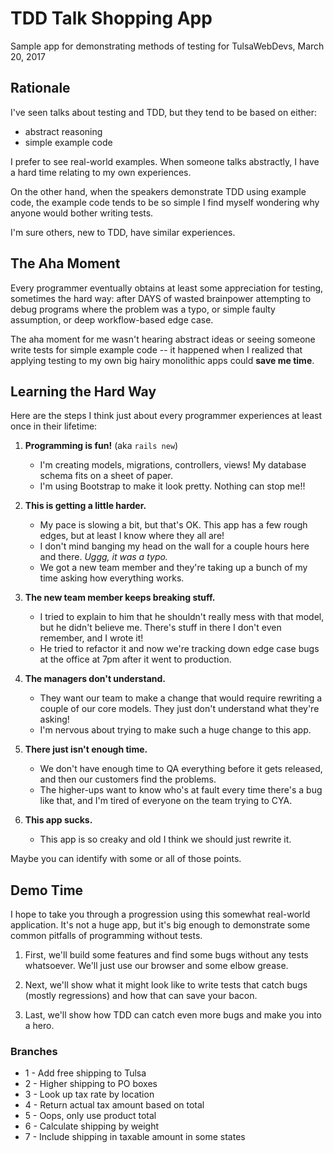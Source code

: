 # TDD Talk Shopping App

Sample app for demonstrating methods of testing for TulsaWebDevs, March 20, 2017

## Rationale

I've seen talks about testing and TDD, but they tend to be based on either:

* abstract reasoning
* simple example code

I prefer to see real-world examples. When someone talks abstractly, I have a hard time relating to my own experiences.

On the other hand, when the speakers demonstrate TDD using example code, the example code tends to be so simple I find
myself wondering why anyone would bother writing tests.

I'm sure others, new to TDD, have similar experiences.

## The Aha Moment

Every programmer eventually obtains at least some appreciation for testing, sometimes the hard way: after DAYS of
wasted brainpower attempting to debug programs where the problem was a typo, or simple faulty assumption,
or deep workflow-based edge case.

The aha moment for me wasn't hearing abstract ideas or seeing someone write tests for simple example code --
it happened when I realized that applying testing to my own big hairy monolithic apps could **save me time**.

## Learning the Hard Way

Here are the steps I think just about every programmer experiences at least once in their lifetime:

1. **Programming is fun!** (aka `rails new`)
   * I'm creating models, migrations, controllers, views! My database schema fits on a sheet of paper.
   * I'm using Bootstrap to make it look pretty. Nothing can stop me!!

2. **This is getting a little harder.**
   * My pace is slowing a bit, but that's OK. This app has a few rough edges, but at least I know where they all are!
   * I don't mind banging my head on the wall for a couple hours here and there. *Uggg, it was a typo.*
   * We got a new team member and they're taking up a bunch of my time asking how everything works.

3. **The new team member keeps breaking stuff.**
   * I tried to explain to him that he shouldn't really mess with that model, but he didn't believe me. There's
     stuff in there I don't even remember, and I wrote it!
   * He tried to refactor it and now we're tracking down edge case bugs at the office at 7pm after it went
     to production.

4. **The managers don't understand.**
   * They want our team to make a change that would require rewriting a couple of our core models.
     They just don't understand what they're asking!
   * I'm nervous about trying to make such a huge change to this app.

5. **There just isn't enough time.**
   * We don't have enough time to QA everything before it gets released, and then our customers find the problems.
   * The higher-ups want to know who's at fault every time there's a bug like that, and I'm tired of everyone
     on the team trying to CYA.

6. **This app sucks.**
   * This app is so creaky and old I think we should just rewrite it.

Maybe you can identify with some or all of those points.

## Demo Time

I hope to take you through a progression using this somewhat real-world application. It's not a huge app, but
it's big enough to demonstrate some common pitfalls of programming without tests.

1. First, we'll build some features and find some bugs without any tests whatsoever. We'll just use our browser
   and some elbow grease.

2. Next, we'll show what it might look like to write tests that catch bugs (mostly regressions) and how that
   can save your bacon.

3. Last, we'll show how TDD can catch even more bugs and make you into a hero.

### Branches

* 1 - Add free shipping to Tulsa
* 2 - Higher shipping to PO boxes
* 3 - Look up tax rate by location
* 4 - Return actual tax amount based on total
* 5 - Oops, only use product total
* 6 - Calculate shipping by weight
* 7 - Include shipping in taxable amount in some states

